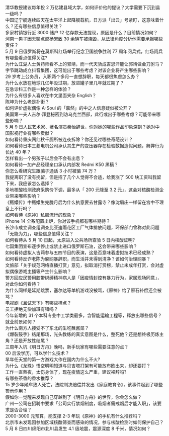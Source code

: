 清华教授建议每年投 2 万亿建县域大学，如何评价他的提议？大学需要下沉到县一级吗？  
中国辽宁舰连续四天在太平洋上起降舰载机，日方派「出云」号紧盯，这意味着什么？还有哪些信息值得关注？  
多家村镇银行近 3000 储户 12 亿存款无法提现，原因是什么？目前情况如何？  
河南一男子因无聊点燃杨絮致 30 余辆车被烧毁，从法律角度分析他需要承担哪些责任？  
5 月 9 日俄罗斯将在莫斯科红场举行纪念卫国战争胜利 77 周年阅兵式，红场阅兵有哪些看点值得关注?  
为什么江湖人士黄药师看不上的郭靖，而一代天骄成吉思汗能让郭靖做金刀驸马？  
字节跳动成立抖音集团，这可能出于哪些考虑？对该企业将产生哪些影响？  
29 岁考上公务员，入职两个多月一直想辞职，每天都很焦虑怎么办？  
为什么水放在地球几亿年没过期，放进罐子里几年就过期了？  
在急诊科工作是一种怎样的体验？  
为什么有很多人喜欢在中文里面夹杂 English？  
陈坤为什么老是扑街？  
如何评价虚拟偶像 A-Soul 的「嘉然」的中之人信息疑似被公开？  
美国第一夫人吉尔·拜登秘密到访乌克兰西部，此行或出于哪些考虑？可能带来哪些影响？  
5 月 9 日人民艺术家、著名演员秦怡辞世，你对她的哪些作品印象深刻？她对中国影视行业有哪些贡献？  
如何看待重庆网红秋千厕所被连夜拆除？你还见过哪些奇葩设计？  
如何看待日本三菱电机公司承认其生产的变压器存在检验数据造假问题，舞弊行为长达 40 年？  
怎样看出一个男孩子以后会不会有出息？  
如何看待一加产品经理亲口承认内部发 Redmi K50 黑稿？  
你怎么看研究生跟骗子通话 3 小时被骗 74 万？  
我提离职了没有挽留，但是招了几个人觉得不合适，给我涨了 500 块工资叫我留下来，我应该怎么选择？  
多地核酸检测政府采购价下调，最多从「 200 元降至 3.2 元」，这会对核酸检测企业带来哪些影响？  
《甄嬛传》中甄嬛生完胧月后为什么执意要去甘露寺？像沈眉庄一样留在宫中不理皇上不行吗？  
如何看待《原神》私服流行的现象？  
iPhone 14 全系配置出炉，你对该手机都有哪些期待？  
长沙市成立调查组调查比亚迪雨花区工厂气体排放问题，环保部门曾称对此问题「无能为力」，哪些信息值得关注？  
如何看待从 5 月 10 日起，太原进入公共场所查验 5 日内核酸证明?  
七国集团宣布逐步停止或禁止进口俄罗斯石油，这会带来哪些影响？  
如何看待虚拟人吉莉参与五四节目的表演，这是否意味着虚拟技术已经成熟？  
如何看待反诈老陈为躲网暴辞职，而生活并未得到清净？该如何治理网暴？  
文旅部「关于规范网络直播打赏」意见，拟取消打赏榜，禁止未成年打赏，会对虚拟偶像游戏主播等产生什么影响？  
警方回应民警用胶带绑缚精神病人是「因疫情封控有暴力行为，家属现场同意」，对此你如何看待？  
为什么同样是延期跳票，塞尔达等单机游戏没被骂，《原神》给了原石补偿还会被骂？  
电视剧《且试天下》有哪些槽点？  
员工拒绝无偿加班有错吗？  
今年新增的 31 个本科专业中工学类最多，含智能运输工程等，释放出哪些信号？就业前景如何？  
为什么南方人接受不了东北的生吃蘸酱菜？  
《爆裂鼓手》结尾那场，光头教练的真实意图是什么，整死他？还是想终极历炼主角？还是开放性结尾？  
三周年入坑《明日方舟》晚吗，新手玩家有哪些需要注意的点？  
00 后没学历，可以学什么技术？  
早年任天堂的第一方游戏大作在国内为什么不火?  
为什么《龙珠》悟空明明知道与贝吉塔打架有可能放布欧出来，却还要打？  
工作一直熬夜，太伤身体了，现在疫情这么严重，建议裸辞吗?  
有哪些茶香的香水推荐？  
15 岁少年飚车致人死亡，法院判决赔偿并发出《家庭教育令》，该事件起到了哪些警示作用？  
假如你一觉醒来发现自己穿越到了《明日方舟》的世界，你会怎么做？  
广州一公司在招聘中要求「公司实行禁烟制度，吸烟者需戒烟后才能入职」，该要求是否合理？  
2000-3000 元预算，能支撑 2-3 年玩《原神》的手机有什么推荐吗？  
北京市未发现因参加区域核酸筛查而感染的情况，参与核酸检测时如何保护自己？  
5 月 8 日四川绵阳市北川县发生 4.1 级地震，震源深度 8 千米，情况如何？  
